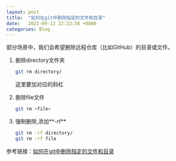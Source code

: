 ```yaml
---
layout: post
title:  "如何在git中删除指定的文件和目录"
date:   2021-09-12 22:23:58 +0800
categories: Blog
---
```


部分场景中，我们会希望删除远程仓库（比如GitHub）的目录或文件。
1. 删除directory文件夹

    ```bash
    git rm directory/
    ```

    这里要加对应的斜杠

2. 删除file文件
    
    ```bash
    git rm <file>
    ```

3. 强制删除,添加**-rf**

    ```bash
    git rm -rf directory/
    git rm -rf file
    ```

参考链接：[如何在git中删除指定的文件和目录](https://blog.csdn.net/ppppfly/article/details/53102756)
